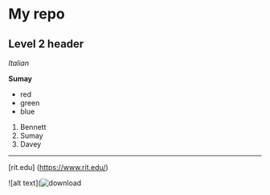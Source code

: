 # My repo

## Level 2 header

*Italian*

**Sumay**

- red
- green
- blue

1. Bennett
2. Sumay
3. Davey

---


[rit.edu] (https://www.rit.edu/)

![alt text](![download](https://github.com/user-attachments/assets/168d4057-3489-4b58-852a-ff182577cd33)
